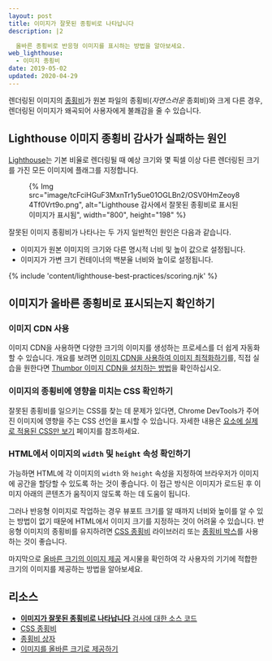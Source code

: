 ```yaml
---
layout: post
title: 이미지가 잘못된 종횡비로 나타납니다
description: |2

  올바른 종횡비로 반응형 이미지를 표시하는 방법을 알아보세요.
web_lighthouse:
  - 이미지 종횡비
date: 2019-05-02
updated: 2020-04-29
---
```


렌더링된 이미지의 [종횡비](https://en.wikipedia.org/wiki/Aspect_ratio_(image))가 원본 파일의 종횡비(*자연스러운* 종회비)와 크게 다른 경우, 렌더링된 이미지가 왜곡되어 사용자에게 불쾌감을 줄 수 있습니다.

## Lighthouse 이미지 종횡비 감사가 실패하는 원인

[Lighthouse](https://developer.chrome.com/docs/lighthouse/overview/)는 기본 비율로 렌더링될 때 예상 크기와 몇 픽셀 이상 다른 렌더링된 크기를 가진 모든 이미지에 플래그를 지정합니다.

<figure>{% Img src="image/tcFciHGuF3MxnTr1y5ue01OGLBn2/OSV0HmZeoy84Tf0Vrt9o.png", alt="Lighthouse 감사에서 잘못된 종횡비로 표시된 이미지가 표시됨", width="800", height="198" %}</figure>

잘못된 이미지 종횡비가 나타나는 두 가지 일반적인 원인은 다음과 같습니다.

- 이미지가 원본 이미지의 크기와 다른 명시적 너비 및 높이 값으로 설정됩니다.
- 이미지가 가변 크기 컨테이너의 백분율 너비와 높이로 설정됩니다.

{% include 'content/lighthouse-best-practices/scoring.njk' %}

## 이미지가 올바른 종횡비로 표시되는지 확인하기

### 이미지 CDN 사용

이미지 CDN을 사용하면 다양한 크기의 이미지를 생성하는 프로세스를 더 쉽게 자동화할 수 있습니다. 개요를 보려면 [이미지 CDN을 사용하여 이미지 최적화하기](/image-cdns/)를, 직접 실습을 원한다면 [Thumbor 이미지 CDN을 설치하는 방법](/install-thumbor/)을 확인하십시오.

### 이미지의 종횡비에 영향을 미치는 CSS 확인하기

잘못된 종횡비를 일으키는 CSS를 찾는 데 문제가 있다면, Chrome DevTools가 주어진 이미지에 영향을 주는 CSS 선언을 표시할 수 있습니다. 자세한 내용은 [요소에 실제로 적용된 CSS만 보기](https://developer.chrome.com/docs/devtools/css/reference/#computed) 페이지를 참조하세요.

### HTML에서 이미지의 `width` 및 `height` 속성 확인하기

가능하면 HTML에 각 이미지의 `width` 와 `height` 속성을 지정하여 브라우저가 이미지에 공간을 할당할 수 있도록 하는 것이 좋습니다. 이 접근 방식은 이미지가 로드된 후 이미지 아래의 콘텐츠가 움직이지 않도록 하는 데 도움이 됩니다.

그러나 반응형 이미지로 작업하는 경우 뷰포트 크기를 알 때까지 너비와 높이를 알 수 있는 방법이 없기 때문에 HTML에서 이미지 크기를 지정하는 것이 어려울 수 있습니다. 반응형 이미지의 종횡비를 유지하려면 [CSS 종횡비](https://www.npmjs.com/package/css-aspect-ratio) 라이브러리 또는 [종횡비 박스](https://css-tricks.com/aspect-ratio-boxes/)를 사용하는 것이 좋습니다.

마지막으로 [올바른 크기의 이미지 제공](/serve-images-with-correct-dimensions) 게시물을 확인하여 각 사용자의 기기에 적합한 크기의 이미지를 제공하는 방법을 알아보세요.

## 리소스

- [**이미지가 잘못된 종횡비로 나타납니다** 검사에 대한 소스 코드](https://github.com/GoogleChrome/lighthouse/blob/master/lighthouse-core/audits/image-aspect-ratio.js)
- [CSS 종횡비](https://www.npmjs.com/package/css-aspect-ratio)
- [종횡비 상자](https://css-tricks.com/aspect-ratio-boxes/)
- [이미지를 올바른 크기로 제공하기](/serve-images-with-correct-dimensions)
